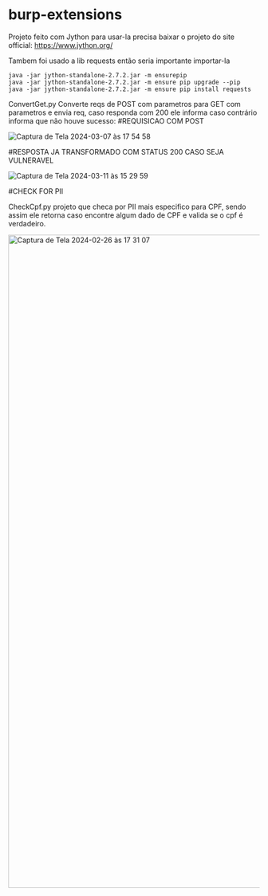 # burp-extensions


Projeto feito com Jython para usar-la precisa baixar o projeto do site official: https://www.jython.org/
  
  Tambem foi usado a lib requests então seria importante importar-la
  ```
  java -jar jython-standalone-2.7.2.jar -m ensurepip
  java -jar jython-standalone-2.7.2.jar -m ensure pip upgrade --pip
  java -jar jython-standalone-2.7.2.jar -m ensure pip install requests
  ```

  

ConvertGet.py Converte reqs de POST com parametros para GET com parametros e envia req, caso responda com 200 ele informa caso contrário informa que não houve sucesso:
#REQUISICAO COM POST 

 ![Captura de Tela 2024-03-07 às 17 54 58](https://github.com/h4cker39/burp-extensions/assets/14226200/3973b190-fe12-446b-a532-f05771066880)



#RESPOSTA JA TRANSFORMADO COM STATUS 200 CASO SEJA VULNERAVEL

![Captura de Tela 2024-03-11 às 15 29 59](https://github.com/h4cker39/burp-extensions/assets/14226200/63ad1d46-f61e-4020-9851-531d3a2190b8)




#CHECK FOR PII

CheckCpf.py projeto que checa por PII mais especifico para CPF, sendo assim ele retorna caso encontre algum dado de CPF e valida se o cpf é verdadeiro.


<img width="1311" alt="Captura de Tela 2024-02-26 às 17 31 07" src="https://github.com/h4cker39/burp-extensions/assets/14226200/2b636345-4a27-4654-9516-ed1560a11796">



  


